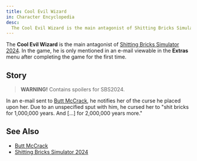 ```yaml
---
title: Cool Evil Wizard
in: Character Encyclopedia
desc:
  The Cool Evil Wizard is the main antagonist of Shitting Bricks Simulator 2024.
---
```


The **Cool Evil Wizard** is the main antagonist of [Shitting Bricks Simulator
2024]. In the game, he is only mentioned in an e-mail viewable in the **Extras**
menu after completing the game for the first time.

## Story

> **WARNING!** Contains spoilers for SBS2024.

In an e-mail sent to [Butt McCrack], he notifies her of the curse he placed upon
her. Due to an unspecified sput with him, he cursed her to "shit bricks for
1,000,000 years. And \[...\] for 2,000,000 years more."

## See Also

* [Butt McCrack]
* [Shitting Bricks Simulator 2024]

[Shitting Bricks Simulator 2024]: /project/sbs2024
[Butt McCrack]: /character/ButtMcCrack
